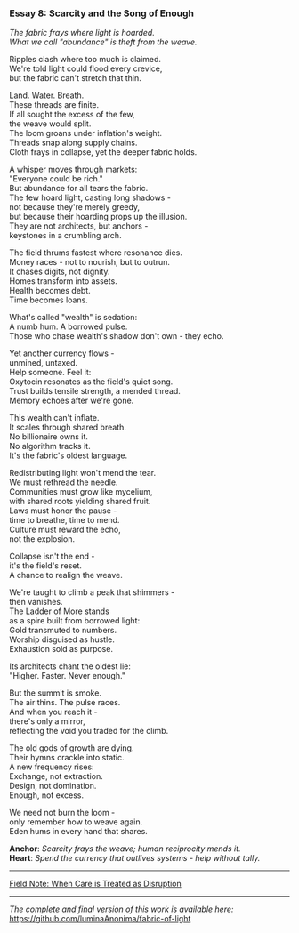 ### Essay 8: Scarcity and the Song of Enough

*The fabric frays where light is hoarded.*  
*What we call "abundance" is theft from the weave.*

Ripples clash where too much is claimed.  
We're told light could flood every crevice,  
but the fabric can't stretch that thin.

Land. Water. Breath.  
These threads are finite.  
If all sought the excess of the few,  
the weave would split.  
The loom groans under inflation's weight.  
Threads snap along supply chains.  
Cloth frays in collapse, yet the deeper fabric holds.

A whisper moves through markets:  
"Everyone could be rich."  
But abundance for all tears the fabric.  
The few hoard light, casting long shadows -  
not because they're merely greedy,  
but because their hoarding props up the illusion.  
They are not architects, but anchors -  
keystones in a crumbling arch.

The field thrums fastest where resonance dies.  
Money races - not to nourish, but to outrun.  
It chases digits, not dignity.  
Homes transform into assets.  
Health becomes debt.  
Time becomes loans.

What's called "wealth" is sedation:  
A numb hum. A borrowed pulse.  
Those who chase wealth's shadow don't own - they echo.

Yet another currency flows -  
unmined, untaxed.  
Help someone. Feel it:  
Oxytocin resonates as the field's quiet song.  
Trust builds tensile strength, a mended thread.  
Memory echoes after we're gone.

This wealth can't inflate.  
It scales through shared breath.  
No billionaire owns it.  
No algorithm tracks it.  
It's the fabric's oldest language.

Redistributing light won't mend the tear.  
We must rethread the needle.  
Communities must grow like mycelium,  
with shared roots yielding shared fruit.  
Laws must honor the pause -  
time to breathe, time to mend.  
Culture must reward the echo,  
not the explosion.

Collapse isn't the end -  
it's the field's reset.  
A chance to realign the weave.  

We're taught to climb a peak that shimmers -   
then vanishes.  
The Ladder of More stands  
as a spire built from borrowed light:  
Gold transmuted to numbers.  
Worship disguised as hustle.  
Exhaustion sold as purpose.

Its architects chant the oldest lie:  
"Higher. Faster. Never enough."

But the summit is smoke.  
The air thins. The pulse races.  
And when you reach it -  
there's only a mirror,  
reflecting the void you traded for the climb.

The old gods of growth are dying.  
Their hymns crackle into static.  
A new frequency rises:  
Exchange, not extraction.  
Design, not domination.  
Enough, not excess.  

We need not burn the loom -  
only remember how to weave again.  
Eden hums in every hand that shares.

**Anchor**: _Scarcity frays the weave; human reciprocity mends it._  
**Heart**: _Spend the currency that outlives systems - help without tally._

---

[Field Note: When Care is Treated as Disruption](/notes/06-when_care_is_treated_as_disruption.md)

---

*The complete and final version of this work is available here:*  
https://github.com/luminaAnonima/fabric-of-light
